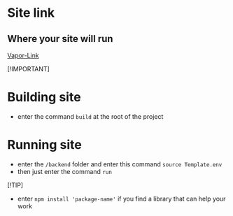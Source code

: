 # Site link

## Where your site will run
[Vapor-Link](https://codermerlin.academy/vapor/user-name/)

[!IMPORTANT]

# Building site
- enter the command `build` at the root of the project

# Running site
- enter the `/backend` folder and enter this command `source Template.env`
- then just enter the command `run`

[!TIP]
- enter `npm install 'package-name'` if you find a library that can help your work





